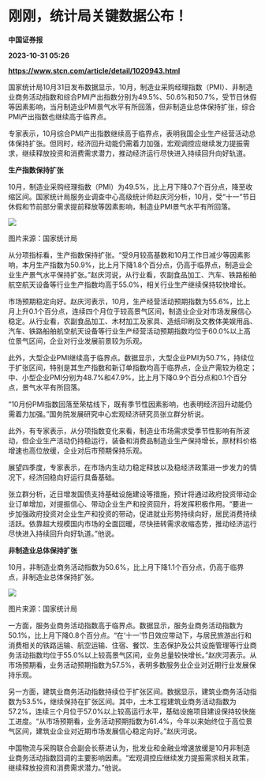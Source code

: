 # 刚刚，统计局关键数据公布！
**中国证券报**

**2023-10-31 05:26**

**https://www.stcn.com/article/detail/1020943.html**

国家统计局10月31日发布数据显示，10月，制造业采购经理指数（PMI）、非制造业商务活动指数和综合PMI产出指数分别为49.5%、50.6%和50.7%，受节日休假等因素影响，当月制造业PMI景气水平有所回落，但非制造业总体保持扩张，综合PMI产出指数也继续高于临界点。

专家表示，10月综合PMI产出指数继续高于临界点，表明我国企业生产经营活动总体保持扩张。但同时，经济回升动能仍需着力加强，宏观调控应继续发力提振需求，继续释放投资和消费需求潜力，推动经济运行尽快进入持续回升向好轨道。

**生产指数保持扩张**

10月，制造业采购经理指数（PMI）为49.5%，比上月下降0.7个百分点，降至收缩区间。国家统计局服务业调查中心高级统计师赵庆河分析，10月，受“十一”节日休假和节前部分需求提前释放等因素影响，制造业PMI景气水平有所回落。

![](https://stcn-main.oss-cn-shenzhen.aliyuncs.com/upload/wechat/20231031/HlLt5rdYSZguny6ShDKAZAcHq94Er4pm2xZrdXUvKZqJLSxX48e9tGpqwh0wcUn1RXZ0lff27qibmQQfVp5LoEA.png)

图片来源：国家统计局

从分项指标看，生产指数保持扩张。“受9月较高基数和10月工作日减少等因素影响，本月生产指数为50.9%，比上月下降1.8个百分点，仍高于临界点，制造业企业生产景气水平保持扩张。”赵庆河说，从行业看，农副食品加工、汽车、铁路船舶航空航天设备等行业生产指数均高于55.0%，相关行业生产继续保持较快增长。

市场预期稳定向好。赵庆河表示，10月，生产经营活动预期指数为55.6%，比上月上升0.1个百分点，连续四个月位于较高景气区间，制造业企业对市场发展信心稳定。从行业看，农副食品加工、木材加工及家具、造纸印刷及文教体美娱用品、汽车、铁路船舶航空航天设备等行业生产经营活动预期指数均位于60.0%以上高位景气区间，企业对行业发展前景较为乐观。

此外，大型企业PMI继续高于临界点。数据显示，大型企业PMI为50.7%，持续位于扩张区间，特别是其生产指数和新订单指数均高于临界点，企业产需较为稳定；中、小型企业PMI分别为48.7%和47.9%，比上月下降0.9个百分点和0.1个百分点，景气水平有所回落。

“10月份PMI指数回落至荣枯线下，既有季节性因素影响，也表明经济回升动能仍需着力加强。”国务院发展研究中心宏观经济研究员张立群分析说。

此外，有专家表示，从分项指数变化来看，制造业市场需求受季节性影响有所波动，但企业生产活动仍持稳运行，装备和消费品制造业生产保持增长，原材料价格增速也高位放缓，企业对后市预期保持乐观。

展望四季度，专家表示，在市场内生动力稳定释放以及稳经济政策进一步发力的情况下，经济回稳向好运行具备基础。

张立群分析，近日增发国债支持基础设施建设等措施，预计将通过政府投资带动企业订单增加，对提振信心、带动企业生产和投资回升，将发挥积极作用。“要进一步加强政府投资对企业生产和投资的带动，促进就业形势持续向好，居民消费持续活跃。依靠超大规模国内市场的全面回暖，尽快扭转需求收缩态势，推动经济运行尽快进入持续回升向好轨道。”他说。

**非制造业总体保持扩张**

10月，非制造业商务活动指数为50.6%，比上月下降1.1个百分点，仍高于临界点，非制造业总体保持扩张。

![](https://stcn-main.oss-cn-shenzhen.aliyuncs.com/upload/wechat/20231031/HlLt5rdYSZguny6ShDKAZAcHq94Er4pmJU7m25HYibabZXpqM13wCS4xrnwvWEzwuV99L9F8U8FlnMqOA5F0v4A.png)

图片来源：国家统计局

一方面，服务业商务活动指数高于临界点。数据显示，服务业商务活动指数为50.1%，比上月下降0.8个百分点。“在‘十一’节日效应带动下，与居民旅游出行和消费相关的铁路运输、航空运输、住宿、餐饮、生态保护及公共设施管理等行业商务活动指数均位于55.0%以上较高景气区间，业务总量较快增长。”赵庆河表示。从市场预期看，业务活动预期指数为57.5%，表明多数服务业企业对近期行业发展保持乐观。

另一方面，建筑业商务活动指数持续位于扩张区间。数据显示，建筑业商务活动指数为53.5%，继续保持在扩张区间。其中，土木工程建筑业商务活动指数为57.2%，连续三个月位于57.0%以上较高运行水平，基础设施项目建设保持较快施工进度。“从市场预期看，业务活动预期指数为61.4%，今年以来始终位于高位景气区间，建筑业企业对近期市场发展信心稳定向好。”赵庆河说。

中国物流与采购联合会副会长蔡进认为，批发业和金融业增速放缓是10月非制造业商务活动指数回调的主要影响因素。“宏观调控应继续发力提振需求相关政策，继续释放投资和消费需求潜力。”他说。